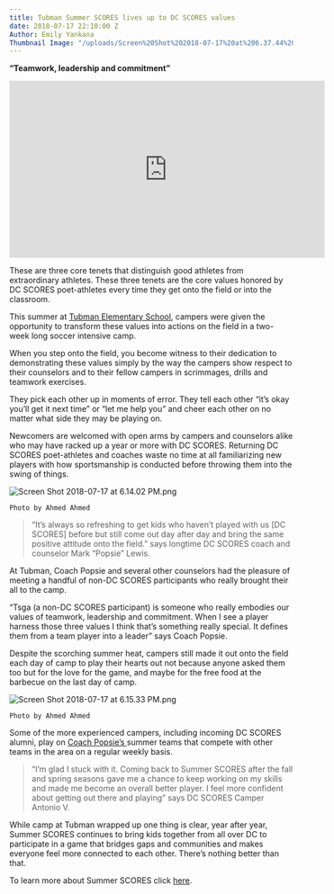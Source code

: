 ```yaml
---
title: Tubman Summer SCORES lives up to DC SCORES values
date: 2018-07-17 22:10:00 Z
Author: Emily Yankana
Thumbnail Image: "/uploads/Screen%20Shot%202018-07-17%20at%206.37.44%20PM.png"
---
```


**“Teamwork, leadership and commitment”**

<iframe width="560" height="315" src="https://www.youtube.com/embed/uYRd99EXOyc" frameborder="0" allow="autoplay; encrypted-media" allowfullscreen></iframe>

These are three core tenets that distinguish good athletes from extraordinary athletes. These three tenets are the core values honored by DC SCORES poet-athletes every time they get onto the field or into the classroom.

This summer at [Tubman Elementary School](http://teamtubman.com/), campers were given the opportunity to transform these values into actions on the field in a two-week long soccer intensive camp.





When you step onto the field, you become witness to their dedication to demonstrating these values simply by the way the campers show respect to their counselors and to their fellow campers in scrimmages, drills and teamwork exercises.

They pick each other up in moments of error. They tell each other “it’s okay you’ll get it next time” or “let me help you” and cheer each other on no matter what side they may be playing on.

Newcomers are welcomed with open arms by campers and counselors alike who may have racked up a year or more with DC SCORES. Returning DC SCORES poet-athletes and coaches waste no time at all familiarizing new players with how sportsmanship is conducted before throwing them into the swing of things.

![Screen Shot 2018-07-17 at 6.14.02 PM.png](/uploads/Screen%20Shot%202018-07-17%20at%206.14.02%20PM.png)

`Photo by Ahmed Ahmed`

> “It’s always so refreshing to get kids who haven’t played with us \[DC SCORES\] before but still come out day after day and bring the same positive attitude onto the field.” says longtime DC SCORES coach and counselor Mark “Popsie” Lewis.

At Tubman, Coach Popsie and several other counselors had the pleasure of meeting a handful of non-DC SCORES participants  who really brought their all to the camp.

“Tsga (a non-DC SCORES participant) is someone who really embodies our values of teamwork, leadership and commitment. When I see a player harness those three values I think that’s something really special. It defines them from a team player into a leader” says Coach Popsie.

Despite the scorching summer heat, campers still made it out onto the field each day of camp to play their hearts out not because anyone asked them too but for the love for the game, and maybe for the free food at the barbecue on the last day of camp.

![Screen Shot 2018-07-17 at 6.15.33 PM.png](/uploads/Screen%20Shot%202018-07-17%20at%206.15.33%20PM.png)

`Photo by Ahmed Ahmed`

Some of the more experienced campers, including incoming DC SCORES alumni, play on [Coach Popsie’s ](http://dcscores.blogspot.com/2016/09/dc-scores-covers-dc-thomson-elementary.html)summer teams that compete with other teams in the area on a regular weekly basis.

> “I’m glad I stuck with it. Coming back to Summer SCORES after the fall and spring seasons gave me a chance to keep working on my skills and made me become an overall better player. I feel more confident about getting out there and playing” says DC SCORES Camper Antonio V.

While  camp at Tubman wrapped up one thing is  clear, year after year, Summer SCORES continues to bring kids together  from all over DC to participate in a game that bridges gaps and communities and makes everyone feel more connected to each other. There’s nothing better than that.

To learn more about Summer SCORES click [here](https://summer.dcscores.org/).